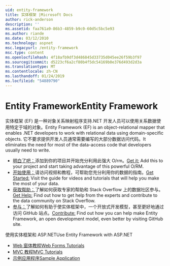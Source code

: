 ```yaml
---
uid: entity-framework
title: 实体框架 |Microsoft Docs
author: rick-anderson
description: ''
ms.assetid: faa761a9-86b3-4859-b9c0-60d5c5bc5e93
ms.author: riande
ms.date: 03/12/2010
ms.technology: aspnet
msc.legacyurl: /entity-framework
msc.type: content
ms.openlocfilehash: 4f18afb9df3d486845d33735d045ee26f59b3f97
ms.sourcegitcommit: d5223cf6a2cf80b4f5dc54169b0e376d493d2d3a
ms.translationtype: MT
ms.contentlocale: zh-CN
ms.lasthandoff: 01/24/2019
ms.locfileid: "54889790"
---
```

<a name="entity-framework"></a><span data-ttu-id="8ed9e-102">Entity Framework</span><span class="sxs-lookup"><span data-stu-id="8ed9e-102">Entity Framework</span></span>
====================
<span data-ttu-id="8ed9e-103">实体框架 (EF) 是一种对象关系映射程序支持.NET 开发人员可以使用关系数据使用特定于域的对象。</span><span class="sxs-lookup"><span data-stu-id="8ed9e-103">Entity Framework (EF) is an object-relational mapper that enables .NET developers to work with relational data using domain-specific objects.</span></span> <span data-ttu-id="8ed9e-104">它不要求提供开发人员通常需要编写的大部分数据访问代码。</span><span class="sxs-lookup"><span data-stu-id="8ed9e-104">It eliminates the need for most of the data-access code that developers usually need to write.</span></span>


- <span data-ttu-id="8ed9e-105">[明白了吧：](https://msdn.com/data/ee712906)添加到你的项目并开始充分利用此强大 O/rm。</span><span class="sxs-lookup"><span data-stu-id="8ed9e-105">[Get it:](https://msdn.com/data/ee712906) Add this to your project and start taking advantage of this powerful O/RM.</span></span>
- <span data-ttu-id="8ed9e-106">[开始使用：](https://msdn.com/data/ee712907)请访问视频和教程，可帮助您充分利用你的数据的指南。</span><span class="sxs-lookup"><span data-stu-id="8ed9e-106">[Get Started:](https://msdn.com/data/ee712907) Visit the guide for videos and tutorials that will help you make the most of your data.</span></span>
- <span data-ttu-id="8ed9e-107">[获取帮助：](https://msdn.com/data/hh913619)了解如何获取专家的帮助和 Stack Overflow 上的数据社区参与。</span><span class="sxs-lookup"><span data-stu-id="8ed9e-107">[Get Help:](https://msdn.com/data/hh913619) Find out how to get help from the experts and contribute to the data community on Stack Overflow.</span></span>
- <span data-ttu-id="8ed9e-108">[参与：](https://github.com/aspnet/EntityFramework6)了解如何有助于使实体框架中，一个开放式开发模型，甚至更好地通过访问 GitHub 站点。</span><span class="sxs-lookup"><span data-stu-id="8ed9e-108">[Contribute:](https://github.com/aspnet/EntityFramework6) Find out how you can help make Entity Framework, an open development model, even better by visiting GitHub site.</span></span>


<span data-ttu-id="8ed9e-109">使用实体框架和 ASP.NET</span><span class="sxs-lookup"><span data-stu-id="8ed9e-109">Use Entity Framework with ASP.NET</span></span>

- [<span data-ttu-id="8ed9e-110">Web 窗体教程</span><span class="sxs-lookup"><span data-stu-id="8ed9e-110">Web Forms Tutorials</span></span>](web-forms/overview/older-versions-getting-started/getting-started-with-ef/the-entity-framework-and-aspnet-getting-started-part-1.md)
- [<span data-ttu-id="8ed9e-111">MVC 教程</span><span class="sxs-lookup"><span data-stu-id="8ed9e-111">MVC Tutorials</span></span>](mvc/overview/getting-started/getting-started-with-ef-using-mvc/creating-an-entity-framework-data-model-for-an-asp-net-mvc-application.md)
- [<span data-ttu-id="8ed9e-112">示例应用程序</span><span class="sxs-lookup"><span data-stu-id="8ed9e-112">Sample Application</span></span>](https://webpifeed.blob.core.windows.net/webpifeed/Partners/ASP.NET%20MVC%20Application%20Using%20Entity%20Framework%20Code%20First.zip)
